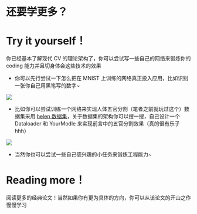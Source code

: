 # 还要学更多？

# Try it yourself！

你已经基本了解现代 CV 的理论架构了，你可以尝试写一些自己的网络来锻炼你的 coding 能力并且切身体会这些技术的效果

- 你可以先行尝试一下怎么把在 MNIST 上训练的网络真正投入应用，比如识别一张你自己用黑笔写的数字~

![](static/boxcn2juA3J3ycnHoN5SmYAfEfd.jpg)

- 比如你可以尝试训练一个网络来实现人体五官分割（笔者之前就玩过这个）数据集采用 [helen 数据集](https://pages.cs.wisc.edu/~lizhang/projects/face-parsing/)，关于数据集的架构你可以搜一搜，自己设计一个 Dataloader 和 YourModle 来实现前言中的五官分割效果（真的很有乐子 hhh）

![](static/boxcnJJlzanhvtE55Q7d0IR1vph.png)

- 当然你也可以尝试一些自己感兴趣的小任务来锻炼工程能力~

# Reading more！

阅读更多的经典论文！当然如果你有更为具体的方向，你可以从该论文的开山之作慢慢学习
